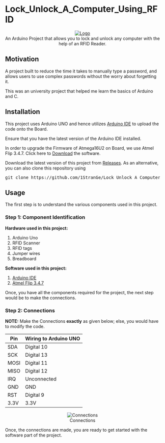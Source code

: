 # Lock_Unlock_A_Computer_Using_RFID
<p align="center">
    <a href="https://github.com/1StranGe/Lock_Unlock_A_Computer_Using_RFID"><img src="https://i.ibb.co/6Rp1KWq/Logo.png" alt="Logo" border="0"></a>
    <br>An Arduino Project that allows you to lock and unlock any computer with the help of an RFID Reader.
</p>

## Motivation

A project built to reduce the time it takes to manually type a password, and allows users to use complex passwords without the worry about forgetting it.

This was an university project that helped me learn the basics of Arduino and C.

## Installation

This project uses Arduino UNO and hence utilizes <a href="https://www.arduino.cc/en/Main/Software">Arduino IDE</a> to upload the code onto the Board.

Ensure that you have the latest version of the Arduino IDE installed.

In order to upgrade the Firmware of Atmega16U2 on Board, we use 
Atmel Flip 3.4.7. Click here to <a href="http://ww1.microchip.com/downloads/en/DeviceDoc/JRE%20-%20Flip%20Installer%20-%203.4.7.112.exe">Download</a> the software. 

Download the latest version of this project from <a href="https://github.com/1StranGe/Lock_Unlock_A_Computer_Using_RFID/releases">Releases</a>.
As an alternative, you can also clone this repository using
<pre>
git clone https://github.com/1StranGe/Lock_Unlock_A_Computer_Using_RFID.git
</pre>

## Usage

The first step is to understand the various components used in this project.

### Step 1: Component Identification

**Hardware used in this project:**

1. Arduino Uno
2. RFID Scanner
3. RFID tags
4. Jumper wires
5. Breadboard

**Software used in this project:**

1. <a href="https://www.arduino.cc/en/Main/Software">Arduino IDE</a>
2. <a href="http://ww1.microchip.com/downloads/en/DeviceDoc/JRE%20-%20Flip%20Installer%20-%203.4.7.112.exe">Atmel Flip 3.4.7</a>

Once, you have all the components required for the project, the next step would
be to make the connections.

### Step 2: Connections

**NOTE:** Make the Connections **exactly** as given below; else, you would have to
modify the code.


| Pin  	| Wiring to Arduino UNO 	|
|------	|-----------------------	|
| SDA  	| Digital 10            	|
| SCK  	| Digital 13            	|
| MOSI 	| Digital 11            	|
| MISO 	| Digital 12            	|
| IRQ  	| Unconnected           	|
| GND  	| GND                   	|
| RST  	| Digital 9             	|
| 3.3V 	| 3.3V                  	|

<p align="center">
    <img src="https://i.ibb.co/Z1snH20/Connections.png" alt="Connections" border="0">
    <br>Connections
</p>

Once, the connections are made, you are ready to get started with the software
part of the project.